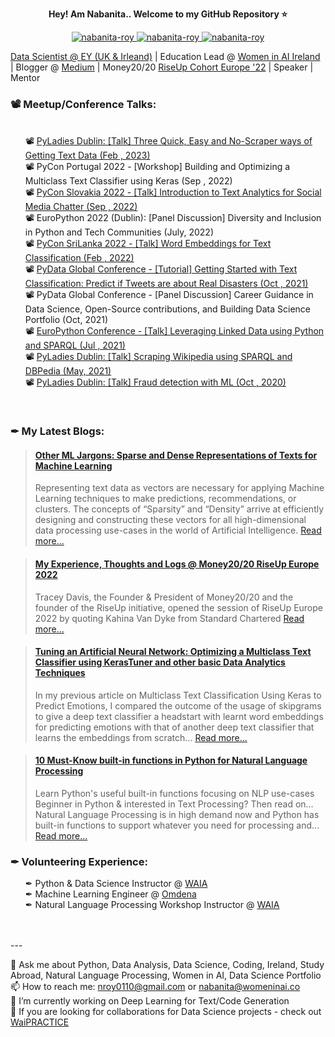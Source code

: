 <p align="center"><strong> Hey! Am Nabanita.. Welcome to my GitHub Repository ⭐ </strong></p>

<p align="center">
<a href="https://www.linkedin.com/in/nabanita-roy/" target="_blank"><img src="https://img.shields.io/badge/LinkedIn-0077B5?" alt="nabanita-roy">
<a href="https://medium.com/@nroy0110" target="_blank"><img src="https://img.shields.io/badge/Medium-12100E?" alt="nabanita-roy">
<a href="https://www.kaggle.com/nabanitaroy" target="_blank"><img src="https://img.shields.io/badge/Kaggle-23bbfa?" alt="nabanita-roy">
</p>

Data Scientist @ [EY (UK & Irleand)](https://www.ey.com/en_ie) | Education Lead @ [Women in AI Ireland](https://www.linkedin.com/company/women-in-ai-ireland/?viewAsMember=true) | Blogger @ [Medium](https://nroy0110.medium.com/) | Money20/20 [RiseUp Cohort Europe '22](https://europe.money2020.com/attendee-stats/rise-up) | Speaker | Mentor
</br>

<h3>📽 Meetup/Conference Talks:</h3>
<div>
  <ul>
    </br>
    📽 <a href="https://www.youtube.com/watch?v=-TtzMLM9dT8" rel="noopener"> PyLadies Dublin: [Talk] Three Quick, Easy and No-Scraper ways of Getting Text Data (Feb , 2023)</a></br>
    📽 PyCon Portugal 2022 - [Workshop] Building and Optimizing a Multiclass Text Classifier using Keras (Sep , 2022)</br>
    📽 <a href="https://www.youtube.com/watch?v=W-N8Azy5iCw" rel="noopener"> PyCon Slovakia 2022 - [Talk] Introduction to Text Analytics for Social Media Chatter (Sep , 2022)</a></br>
    📽 EuroPython 2022 (Dublin): [Panel Discussion] Diversity and Inclusion in Python and Tech Communities (July, 2022) </br>
    📽 <a href="https://www.youtube.com/watch?v=ORHrobrJIig" rel="noopener"> PyCon SriLanka 2022 - [Talk] Word Embeddings for Text Classification (Feb , 2022)</a></br>
    📽 <a href="https://www.youtube.com/watch?v=kNLqQSqbO5k" rel="noopener"> PyData Global Conference - [Tutorial] Getting Started with Text Classification: Predict if Tweets are about Real Disasters (Oct , 2021)</a></br>
    📽 PyData Global Conference - [Panel Discussion] Career Guidance in Data Science, Open-Source contributions, and Building Data Science Portfolio (Oct, 2021) </br>
    📽 <a href="https://www.youtube.com/watch?v=LgA_RVOAbCI" rel="noopener"> EuroPython Conference - [Talk] Leveraging Linked Data using Python and SPARQL (Jul , 2021)</a></br>
    📽 <a href="https://www.youtube.com/watch?v=N5XXeZs5vz0" rel="noopener"> PyLadies Dublin: [Talk] Scraping Wikipedia using SPARQL and DBPedia (May, 2021) </a></br>
    📽 <a href="https://www.youtube.com/watch?v=-TtzMLM9dT8" rel="noopener"> PyLadies Dublin: [Talk] Fraud detection with ML (Oct , 2020)</a></br>
  </ul>
</div>
 
</br>
<h3>✒ My Latest Blogs:</h3>
<blockquote class="embedly-card"><h4><a href="https://medium.com/towards-data-science/other-ml-jargons-sparse-and-dense-representations-of-texts-for-machine-learning-21fcd7a01410">Other ML Jargons: Sparse and Dense Representations of Texts for Machine Learning</a></h4><p>Representing text data as vectors are necessary for applying Machine Learning techniques to make predictions, recommendations, or clusters. The concepts of “Sparsity” and “Density” arrive at efficiently designing and constructing these vectors for all high-dimensional data processing use-cases in the world of Artificial Intelligence. <a href="https://nroy0110.medium.com/my-experience-thoughts-and-logs-money20-20-riseup-europe-2022-b715caa3a5ca">Read more...</a></p></blockquote>

<blockquote class="embedly-card"><h4><a href="https://nroy0110.medium.com/my-experience-thoughts-and-logs-money20-20-riseup-europe-2022-b715caa3a5ca">My Experience, Thoughts and Logs @ Money20/20 RiseUp Europe 2022</a></h4><p>Tracey Davis, the Founder & President of Money20/20 and the founder of the RiseUp initiative, opened the session of RiseUp Europe 2022 by quoting Kahina Van Dyke from Standard Chartered <a href="https://medium.com/towards-data-science/other-ml-jargons-sparse-and-dense-representations-of-texts-for-machine-learning-21fcd7a01410">Read more...</a></p></blockquote>

<blockquote class="embedly-card"><h4><a href="https://towardsdatascience.com/how-i-improved-the-performance-of-a-multiclass-text-classifier-using-kerastune-and-other-basic-data-161a22625009">Tuning an Artificial Neural Network: Optimizing a Multiclass Text Classifier using KerasTuner and other basic Data Analytics Techniques</a></h4><p>In my previous article on Multiclass Text Classification Using Keras to Predict Emotions, I compared the outcome of the usage of skipgrams to give a deep text classifier a headstart with learnt word embeddings for predicting emotions with that of another deep text classifier that learns the embeddings from scratch... <a href="https://towardsdatascience.com/how-i-improved-the-performance-of-a-multiclass-text-classifier-using-kerastune-and-other-basic-data-161a22625009">Read more...</a></p></blockquote>

<blockquote class="embedly-card"><h4><a href="https://medium.com/geekculture/10-must-know-built-in-functions-in-python-for-natural-language-processing-a4408070cf2">10 Must-Know built-in functions in Python for Natural Language Processing</a></h4><p>Learn Python's useful built-in functions focusing on NLP use-cases Beginner in Python & interested in Text Processing? Then read on... Natural Language Processing is in high demand now and Python has built-in functions to support whatever you need for processing and... <a href="https://medium.com/geekculture/10-must-know-built-in-functions-in-python-for-natural-language-processing-a4408070cf2">Read more...</a></p></blockquote>

<h3>✒ Volunteering Experience:</h3>
  <ul>
  ✒ Python & Data Science Instructor @ <a href='https://www.womenaiacademy.com'>WAIA</a></br>
  ✒ Machine Learning Engineer @ <a href='https://omdena.com/'>Omdena</a></br>
  ✒ Natural Language Processing Workshop Instructor @ <a href='https://www.womenaiacademy.com'>WAIA</a>
  </ul>

<!--
**royn5618/royn5618** is a ✨ _special_ ✨ repository because its `README.md` (this file) appears on your GitHub profile.

Here are some ideas to get you started:

- 🔭 I’m currently working on ...
- 🌱 I’m currently learning ...
- 👯 I’m looking to collaborate on ...
- 🤔 I’m looking for help with ...
- 💬 Ask me about ...
- 📫 How to reach me: ...
- 😄 Pronouns: ...
- ⚡ Fun fact: ...

![Roy's Github Stats](https://github-readme-stats.vercel.app/api?username=royn5618&show_icons=true&theme=radical)
-->
</br>
</br>
---
 
💬 Ask me about Python, Data Analysis, Data Science, Coding, Ireland, Study Abroad, Natural Language Processing, Women in AI, Data Science Portfolio</br>
📫 How to reach me: <a>nroy0110@gmail.com</a> or <a>nabanita@womeninai.co</a></br>
🔭 I’m currently working on Deep Learning for Text/Code Generation</br>
👯 If you are looking for collaborations for Data Science projects - check out [WaiPRACTICE](https://women-in-ai-ireland.github.io/WAIPracticeInfoPage/)
